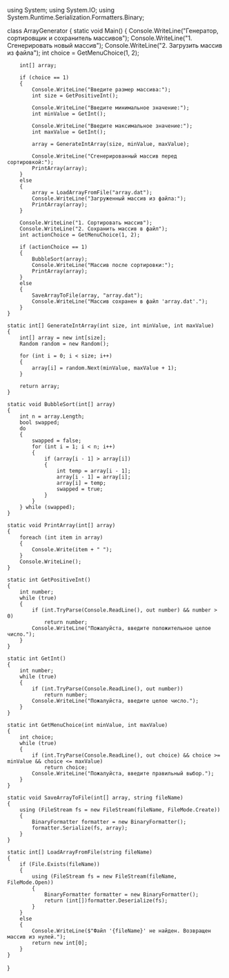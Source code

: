 using System;
using System.IO;
using System.Runtime.Serialization.Formatters.Binary;

class ArrayGenerator
{
    static void Main()
    {
        Console.WriteLine("Генератор, сортировщик и сохранитель массивов");
        Console.WriteLine("1. Сгенерировать новый массив");
        Console.WriteLine("2. Загрузить массив из файла");
        int choice = GetMenuChoice(1, 2);

        int[] array;

        if (choice == 1)
        {
            Console.WriteLine("Введите размер массива:");
            int size = GetPositiveInt();

            Console.WriteLine("Введите минимальное значение:");
            int minValue = GetInt();

            Console.WriteLine("Введите максимальное значение:");
            int maxValue = GetInt();

            array = GenerateIntArray(size, minValue, maxValue);

            Console.WriteLine("Сгенерированный массив перед сортировкой:");
            PrintArray(array);
        }
        else
        {
            array = LoadArrayFromFile("array.dat");
            Console.WriteLine("Загруженный массив из файла:");
            PrintArray(array);
        }

        Console.WriteLine("1. Сортировать массив");
        Console.WriteLine("2. Сохранить массив в файл");
        int actionChoice = GetMenuChoice(1, 2);

        if (actionChoice == 1)
        {
            BubbleSort(array);
            Console.WriteLine("Массив после сортировки:");
            PrintArray(array);
        }
        else
        {
            SaveArrayToFile(array, "array.dat");
            Console.WriteLine("Массив сохранен в файл 'array.dat'.");
        }
    }

    static int[] GenerateIntArray(int size, int minValue, int maxValue)
    {
        int[] array = new int[size];
        Random random = new Random();

        for (int i = 0; i < size; i++)
        {
            array[i] = random.Next(minValue, maxValue + 1);
        }

        return array;
    }

    static void BubbleSort(int[] array)
    {
        int n = array.Length;
        bool swapped;
        do
        {
            swapped = false;
            for (int i = 1; i < n; i++)
            {
                if (array[i - 1] > array[i])
                {
                    int temp = array[i - 1];
                    array[i - 1] = array[i];
                    array[i] = temp;
                    swapped = true;
                }
            }
        } while (swapped);
    }

    static void PrintArray(int[] array)
    {
        foreach (int item in array)
        {
            Console.Write(item + " ");
        }
        Console.WriteLine();
    }

    static int GetPositiveInt()
    {
        int number;
        while (true)
        {
            if (int.TryParse(Console.ReadLine(), out number) && number > 0)
                return number;
            Console.WriteLine("Пожалуйста, введите положительное целое число.");
        }
    }

    static int GetInt()
    {
        int number;
        while (true)
        {
            if (int.TryParse(Console.ReadLine(), out number))
                return number;
            Console.WriteLine("Пожалуйста, введите целое число.");
        }
    }

    static int GetMenuChoice(int minValue, int maxValue)
    {
        int choice;
        while (true)
        {
            if (int.TryParse(Console.ReadLine(), out choice) && choice >= minValue && choice <= maxValue)
                return choice;
            Console.WriteLine("Пожалуйста, введите правильный выбор.");
        }
    }

    static void SaveArrayToFile(int[] array, string fileName)
    {
        using (FileStream fs = new FileStream(fileName, FileMode.Create))
        {
            BinaryFormatter formatter = new BinaryFormatter();
            formatter.Serialize(fs, array);
        }
    }

    static int[] LoadArrayFromFile(string fileName)
    {
        if (File.Exists(fileName))
        {
            using (FileStream fs = new FileStream(fileName, FileMode.Open))
            {
                BinaryFormatter formatter = new BinaryFormatter();
                return (int[])formatter.Deserialize(fs);
            }
        }
        else
        {
            Console.WriteLine($"Файл '{fileName}' не найден. Возвращен массив из нулей.");
            return new int[0];
        }
    }
}
